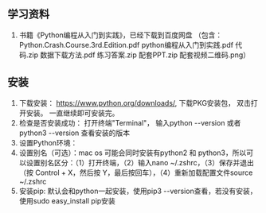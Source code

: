 ## 学习资料
1. 书籍《Python编程从⼊门到实践》，已经下载到百度网盘
 （包含：
    Python.Crash.Course.3rd.Edition.pdf
    python编程从入门到实践.pdf
    代码.zip
    数据下载方法.pdf
    练习答案.zip
    配套PPT.zip
    配套视频二维码.png）
## 安装
1. 下载安装： https://www.python.org/downloads/, 下载PKG安装包， 双击打开安装。 一直继续即可安装完。
2. 检查是否安装成功： 打开终端"Terminal"， 输入python --version 或者python3 --version 查看安装的版本
3. 设置Python环境：
  1. 设置别名（可选）：mac os 可能会同时安装有python2 和 python3，所以可以设置别名区分：（1）打开终端，（2）输入nano ~/.zshrc，（3）保存并退出（按 Control + X，然后按 Y，最后按回车），（4）重新加载配置文件source ~/.zshrc
  2. 安装pip: 默认会和python一起安装，使用pip3 --version查看，若没有安装，使用sudo easy_install pip安装

